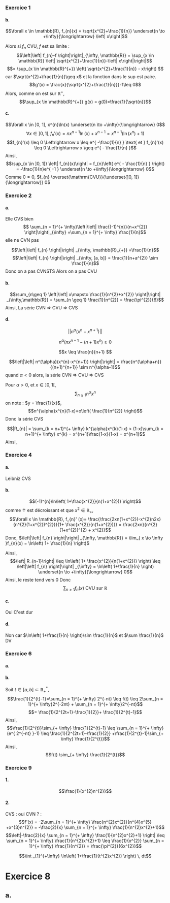 ### Exercice 1
#### b.
$$\forall x \in \mathbb{R}, f_{n}(x) = \sqrt{x^{2}+\frac{1}{n}} \underset{n \to +\infty}{\longrightarrow} \left| x\right|$$

Alors si $f_{n}$ CVU, $f$ est sa limite : 
$$\left|\left| f_{n}-f \right|\right|_{\infty, \mathbb{R}} = \sup_{x \in \mathbb{R}} \left| \sqrt{x^{2}+\frac{1}{n}}-\left| x\right|\right|$$
$$= \sup_{x \in \mathbb{R}^{+}} \left( \sqrt{x^{2}+\frac{1}{n}} - x\right) $$
car $\sqrt{x^{2}+\frac{1}{n}}\geq x$  et la fonction dans le sup est paire. 
$$g'(x) = \frac{x}{\sqrt{x^{2}+\frac{1}{n}}}-1\leq 0$$
Alors, comme on est sur $\mathbb{R}^{+}$,
$$\sup_{x \in \mathbb{R}^{+}} g(x) = g(0)=\frac{1}{\sqrt{n}}$$

#### c. 
$$\forall x \in ]0, 1], x^{n}\ln(x) \underset{n \to +\infty}{\longrightarrow} 0$$
$$\forall x \in ]0, 1], f_{n}'(x) = nx^{n-1} \ln(x) + x^{n-1} = x^{n-1}(\ln(x^{n}) +1)$$
$$f_{n}'(x) \leq 0 \Leftrightarrow x \leq e^{ -\frac{1}{n} } \text{ et } f_{n}'(x) \leq 0 \Leftrightarrow x \geq e^{ - \frac{1}{n} }$$
Ainsi, 
$$\sup_{x \in ]0, 1]} \left| f_{n}(x)\right| = f_{n}\left( e^{ - \frac{1}{n} } \right) = -\frac{1}{n}e^{ -1 } \underset{n \to +\infty}{\longrightarrow} 0$$
Comme $0=0$, $f_{n} \overset{\mathrm{CVU}}{\underset{]0, 1]}{\longrightarrow}} 0$

### Exercice 2
#### a.
Elle CVS bien 
$$ \sum_{n = 1}^{+ \infty}\left|\left| \frac{(-1)^{n}}{n+x^{2}} \right|\right|_{\infty} =\sum_{n = 1}^{+ \infty} \frac{1}{n}$$
elle ne CVN pas

$$\left|\left| f_{n} \right|\right| _{\infty, \mathbb{R}_{+}} =\frac{1}{n}$$
$$\left|\left| f_{n} \right|\right| _{\infty, [a, b]} = \frac{1}{n+a^{2}} \sim \frac{1}{n}$$
Donc on a pas CVNSTS
Alors on a pas CVU

#### b.
$$\sum_{n\geq 1} \left|\left| x\mapsto \frac{1}{n^{2}+x^{2}} \right|\right| _{\infty,\mathbb{R}} = \sum_{n \geq 1} \frac{1}{n^{2}} = \frac{\pi^{2}}{6}$$
Ainsi, La série CVN => CVU => CVS

#### d.
$$\left|\left| n^{\alpha}(x^{n}-x^{n+1}) \right|\right| $$

$$n^{\alpha}(nx^{n-1}-(n+1)x^{n}) \geq 0$$

$$x \leq \frac{n}{n+1} $$

$$\left|\left| n^{\alpha}(x^{n}-x^{n+1}) \right|\right| = \frac{n^{\alpha+n}}{(n+1)^{n+1}} \sim n^{\alpha-1}$$
quand $\alpha<0$ alors, la série CVN => CVU => CVS

Pour $\alpha >0$, et $x \in ]0, 1 [$, 
$$\sum_{n \geq 1} n^{\alpha}x^{n}$$
on note : $y = \frac{1}{x}$, 
$$n^{\alpha}x^{n}(1-x)=o\left( \frac{1}{n^{2}} \right)$$
Donc la série CVS 


$$|R_{n}| = \sum_{k = n+1}^{+ \infty} k^{\alpha}x^{k}(1-x) > (1-x)\sum_{k = n+1}^{+ \infty} x^{k} = x^{n+1}\frac{1-x}{1-x} = x^{n+1}$$
Ainsi, 


### Exercice 4
#### a.
Leibniz
CVS

#### b.
$$(-1)^{n}\ln\left( 1+\frac{x^{2}}{n(1+x^{2})} \right)$$
comme $\uparrow$ est décroissant et que $x^{2} \in \mathbb{R}_{+}$, 
$$\forall x \in \mathbb{R}, f_{n}' (x)= \frac{\frac{2xn(1+x^{2})-x^{2}n2x}{n^{2}(1+x^{2})^{2}}}{1+ \frac{x^{2}}{n(1+x^{2})}} = \frac{2xn}{n^{2}(1+x^{2})^{2} + x^{2}}$$
Donc, $\left|\left| f_{n} \right|\right| _{\infty, \mathbb{R}} = \lim_{ x \to \infty }f_{n}(x) = \ln\left( 1+ \frac{1}{n} \right)$

Ainsi, 
$$\left| R_{n-1}\right| \leq \ln\left( 1+ \frac{x^{2}}{n(1+x^{2})} \right) \leq \left|\left| f_{n} \right|\right| _{\infty} = \ln\left( 1+\frac{1}{n} \right) \underset{n \to +\infty}{\longrightarrow} 0$$
Ainsi, 
le reste tend vers $0$ Donc 
$$\sum_{n \geq 1} f_{n}(x) \text{ CVU sur }\mathbb{R}$$

#### c.
Oui
C'est dur

#### d.
Non car $\ln\left( 1+\frac{1}{n} \right)\sim \frac{1}{n}$ et $\sum \frac{1}{n}$ DV

### Exercice 6
#### a.
#### b.
Soit $t \in [a, b] \subset \mathbb{R}_{+}^{*}$,
$$\frac{1}{2^{t}-1}=\sum_{n = 1}^{+ \infty} 2^{-nt} \leq f(t) \leq 2\sum_{n = 1}^{+ \infty}2^{-2nt} + \sum_{n = 1}^{+ \infty}2^{-nt}$$
$$= \frac{1}{2^{2t+1}-\frac{1}{2}}+ \frac{1}{2^{t}-1}$$
Ainsi, 
$$\frac{1}{2^{t}}\sim_{+ \infty} \frac{1}{2^{t}-1} \leq \sum_{n = 1}^{+ \infty}(e^{ 2^{-nt} }-1) \leq \frac{1}{2^{2t+1}-\frac{1}{2}} +\frac{1}{2^{t}-1}\sim_{+ \infty} \frac{1}{2^{t}}$$
Ainsi, 
$$f(t) \sim_{+ \infty} \frac{1}{2^{t}}$$

### Exercice 9
#### 1.
$$\frac{1}{x^{2}n^{2}}$$
#### 2.
CVS : oui
CVN ? : 
$$f'(x) = -2\sum_{n = 1}^{+ \infty} \frac{n^{2}x^{2}}{n^{4}x^{5} +x^{3}n^{2}} = -\frac{2}{x} \sum_{n = 1}^{+ \infty} \frac{1}{n^{2}x^{2}+1}$$
$$\left|-\frac{2}{x} \sum_{n = 1}^{+ \infty} \frac{1}{n^{2}x^{2}+1} \right| \leq \sum_{n = 1}^{+ \infty} \frac{1}{n^{2}x^{2}+1} \leq \frac{1}{x^{2}} \sum_{n = 1}^{+ \infty} \frac{1}{n^{2}} = \frac{\pi^{2}}{6x^{2}}$$

$$\int _{1}^{+\infty} \ln\left( 1+\frac{1}{t^{2}x^{2}} \right) \, dt$$

# Exercice 8
## a.
